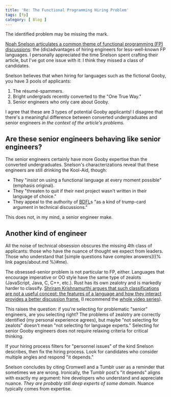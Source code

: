 ```yaml
---
title: 'Re: The Functional Programming Hiring Problem'
tags: [fp]
category: [ Blog ]
---
```


The identified problem may be missing the mark.

[Noah Snelson articulates a common theme of functional programming (FP)
discussions](https://blog.janissary.xyz/posts/hiring-functional-programming):
the (dis)advantages of hiring engineers for less-well-known FP languages. I
personally appreciated the time Snelson spent crafting their article, but I've
got one issue with it: I think they missed a class of candidates.

Snelson believes that when hiring for languages such as the fictional Gooby, you
have 3 pools of applicants:

1. The résumé-spammers.
1. Bright undergrads recently converted to the "One True Way."
1. Senior engineers who only care about Gooby.

I agree that these are 3 types of potential Gooby applicants! I disagree that
there's a meaningful difference between converted undergraduates and senior
engineers _in the context of the article's problems._

## Are these senior engineers behaving like senior engineers?

The senior engineers certainly have more Gooby expertise than the converted
undergraduates. Snelson's characterizations reveal that these engineers are
still drinking the Kool-Aid, though:

- They "_insist_ on using a functional language at every moment possible"
  (emphasis original).
- They "threaten to quit if their next project wasn't written in their language
  of choice."
- They appeal to the authority of
  [BDFL](https://en.wikipedia.org/wiki/Benevolent_dictator_for_life)s "as a kind
  of trump-card argument in technical discussions."

This does not, in my mind, a senior engineer make.

## Another kind of engineer

All the noise of technical obsession obscures the missing 4th class of
applicants: those who have the nuance of thought we expect from leaders. Those
who understand that [simple questions have complex answers]({% link
pages/about.md %}#me).

The obsessed-senior problem is not particular to FP, either. Languages that
encourage imperative or OO style  have the same type of zealots (JavaScript,
Java, C, C++, etc.). Rust has its own zealotry and is markedly harder to
classify. [Shriram Krishnamurthi argues that such classifications are not a
useful concept: the features of a language and how they interact provides a
better discussion
frame.](https://cs.brown.edu/courses/cs173/2012/Videos/2012-09-05/2012-09-05.m4v)
(I recommend the [whole video
series](https://cs.brown.edu/courses/csci1730/2012/Videos/)).

This raises the question: if you're selecting for problematic "senior"
engineers, are you selecting right? The problems of zealotry are correctly
identified (my personal experience agrees), but maybe "not selecting for
zealots" doesn't mean "not selecting for language experts." Selecting for senior
Gooby engineers does not require relaxing criteria for critical thinking.

If your hiring process filters for "personnel issues" of the kind Snelson
describes, then fix the hiring process. Look for candidates who consider
multiple angles and respond "it depends."

Snelson concludes by citing Cromwell and a Tumblr user as a reminder that
sometimes we are wrong. Ironically, the Tumblr post's "it depends" aligns with
exactly my argument: hire developers who understand and appreciate nuance. _They
are probably still deep experts of some domain_. Nuance typically comes from
expertise.
